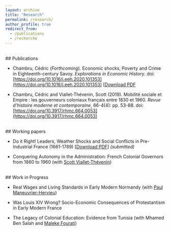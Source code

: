 ```yaml
---
layout: archive
title: "Research"
permalink: /research/
author_profile: true
redirect_from:
  - /publications
  - /recherche
---
```


<br>
## Publications

* Chambru, Cédric (_Forthcoming_). Economic shocks, Poverty and Crime in Eighteenth-century Savoy. _Explorations in Economic History_. doi: [https://doi.org/10.1016/j.eeh.2020.101353](https://doi.org/10.1016/j.eeh.2020.101353) [[Download PDF](https://cedricchambru.github.io/files/chambru_2020_weather_shocks_crime_savoy.pdf)

* Chambru, Cédric and  Viallet-Thévenin, Scott (2019). Mobilité sociale et Empire : les gouverneurs coloniaux français entre 1830 et 1960. _Revue d'histoire moderne et contemporaine_, 66-4(4): pp. 53-88. doi: [https://doi.org/10.3917/rhmc.664.0053](https://doi.org/10.3917/rhmc.664.0053)


<br>
## Working papers  

* Do it Right! Leaders, Weather Shocks and Social Conflicts in Pre-Industrial France (1661-1789) \[[Download PDF](https://cedricchambru.github.io/files/chambru_2020_leaders_weather_shocks_conflict_france.pdf)\]
_(submitted)_

* Conquering Autonomy in the Administration: French Colonial Governors from 1860 to 1960 (with [Scott Viallet-Thévenin](https://cv.archives-ouvertes.fr/scott-viallet-thevenin))

<br>
## Work in Progress  

* Real Wages and Living Standards in Early Modern Normandy (with [Paul Maneuvrier-Hervieu](https://paulmaneuvrierhervieu.com/))

* Was Louis XIV Wrong? Socio-Economic Consequences of Protestantism in Early Modern France

* The Legacy of Colonial Education: Evidence from Tunisia (with Mhamed Ben Salah and [Maleke Fourati](https://sites.google.com/view/malekefourati/home))

